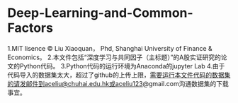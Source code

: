 # Deep-Learning-and-Common-Factors
1.MIT lisence © Liu  Xiaoquan， Phd, Shanghai University of Finance & Economics。
2.本文件包括“深度学习与共同因子（主标题）”的A股实证研究的论文的Python代码。
3.Python代码的运行环境为Anaconda的jupyter Lab
4.由于代码导入的数据集太大，超过了github的上传上限，需要运行本文件代码的数据集的请发邮件到aceliu@chuhai.edu.hk或aceliu123@gmail.com沟通数据集的下载事宜。
